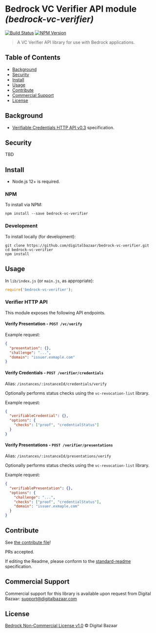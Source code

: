 # Bedrock VC Verifier API module _(bedrock-vc-verifier)_

[![Build Status](https://img.shields.io/github/workflow/status/digitalbazaar/bedrock-vc-verifier/Bedrock%20Node.js%20CI)](https://github.com/digitalbazaar/bedrock-vc-verifier/actions?query=workflow%3A%22Bedrock+Node.js+CI%22)
[![NPM Version](https://img.shields.io/npm/v/bedrock-vc-verifier.svg)](https://npm.im/bedrock-vc-verifier)

> A VC Verifier API library for use with Bedrock applications.

## Table of Contents

- [Background](#background)
- [Security](#security)
- [Install](#install)
- [Usage](#usage)
- [Contribute](#contribute)
- [Commercial Support](#commercial-support)
- [License](#license)

## Background

* [Verifiable Credentials HTTP API v0.3](https://w3c-ccg.github.io/vc-http-api/) specification.

## Security

TBD

## Install

- Node.js 12+ is required.

### NPM

To install via NPM:

```
npm install --save bedrock-vc-verifier
```

### Development

To install locally (for development):

```
git clone https://github.com/digitalbazaar/bedrock-vc-verifier.git
cd bedrock-vc-verifier
npm install
```

## Usage

In `lib/index.js` (or `main.js`, as appropriate):

```js
require('bedrock-vc-verifier');
```

### Verifier HTTP API

This module exposes the following API endpoints.

#### Verify Presentation - `POST /vc/verify`

Example request:

```json
{
  "presentation": {},
  "challenge": "...",
  "domain": "issuer.exmaple.com"
}
```

#### Verify Credentials - `POST /verifier/credentials`

Alias: `/instances/:instanceId/credentials/verify`

Optionally performs status checks using the `vc-revocation-list` library.

Example request:

```json
{
  "verifiableCredential": {},
  "options": {
    "checks": ["proof", "credentialStatus"]
  }
}
```

#### Verify Presentations - `POST /verifier/presentations`

Alias: `/instances/:instanceId/presentations/verify`

Optionally performs status checks using the `vc-revocation-list` library.

Example request:

```json
{
  "verifiablePresentation": {},
  "options": {
    "challenge": "...",
    "checks": ["proof", "credentialStatus"],
    "domain": "issuer.exmaple.com"
  }
}
```

## Contribute

See [the contribute file](https://github.com/digitalbazaar/bedrock/blob/master/CONTRIBUTING.md)!

PRs accepted.

If editing the Readme, please conform to the
[standard-readme](https://github.com/RichardLitt/standard-readme) specification.

## Commercial Support

Commercial support for this library is available upon request from
Digital Bazaar: support@digitalbazaar.com

## License

[Bedrock Non-Commercial License v1.0](LICENSE.md) © Digital Bazaar

